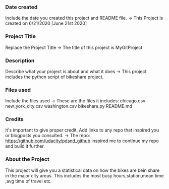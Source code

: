 ### Date created
Include the date you created this project and README file.
-> This Project is created on 6/21/2020 [June 21st 2020]

### Project Title
Replace the Project Title
-> The title of this project is MyGitProject

### Description
Describe what your project is about and what it does
-> This project includes the python script of bikeshare project.

### Files used
Include the files used
-> These are the files it includes:
chicago.csv
new_york_city.csv
washington.csv
bikeshare.py
README.md

### Credits
It's important to give proper credit. Add links to any repo that inspired you or blogposts you consulted.
-> The repo: https://github.com/udacity/pdsnd_github inspired me to continue my repo and build it further. 

### About the Project
This project will give you a statistical data on how the bikes are bein share in the major city areas.
This includes the most busy hours,station,mean time ,avg time of travel etc.